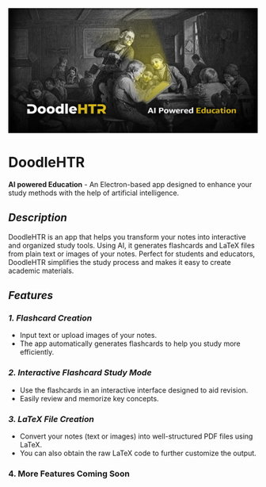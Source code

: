 <img src="app/images/banner/banner.jpg">

# **DoodleHTR**

**AI powered Education** - An Electron-based app designed to enhance your study methods with the help of artificial intelligence.

## *Description*

DoodleHTR is an app that helps you transform your notes into interactive and organized study tools. Using AI, it generates flashcards and LaTeX files from plain text or images of your notes. Perfect for students and educators, DoodleHTR simplifies the study process and makes it easy to create academic materials.

## *Features*

### *1. Flashcard Creation*
- Input text or upload images of your notes.
- The app automatically generates flashcards to help you study more efficiently.

### *2. Interactive Flashcard Study Mode*
- Use the flashcards in an interactive interface designed to aid revision.
- Easily review and memorize key concepts.

### *3. LaTeX File Creation*
- Convert your notes (text or images) into well-structured PDF files using LaTeX.
- You can also obtain the raw LaTeX code to further customize the output.

### 4. More Features Coming Soon

